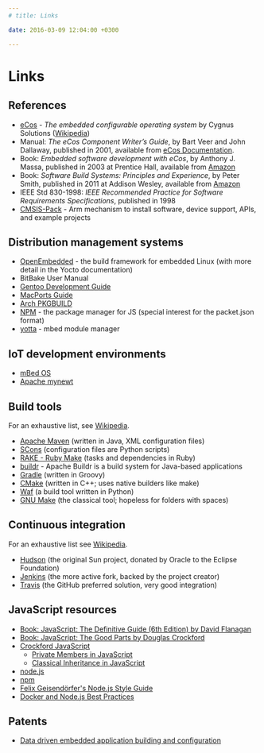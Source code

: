 ```yaml
---
# title: Links

date: 2016-03-09 12:04:00 +0300

---
```


# Links

## References

- [eCos](https://ecos.sourceware.org/) - _The embedded configurable operating system_ by Cygnus Solutions ([Wikipedia](https://en.wikipedia.org/wiki/ECos))
- Manual: _The eCos Component Writer’s Guide_, by Bart Veer and John Dallaway, published in 2001, available from [eCos Documentation](https://ecos.sourceware.org/docs-3.0/).
- Book: _Embedded software development with eCos_, by Anthony J. Massa, published in 2003 at Prentice Hall, available from [Amazon](https://www.amazon.com/Embedded-Software-Development-Anthony-Massa/dp/0130354732)
- Book: _Software Build Systems: Principles and Experience_, by Peter Smith, published in 2011 at Addison Wesley, available from [Amazon](https://www.amazon.com/Software-Build-Systems-Principles-Experience/dp/0321717287)
- IEEE Std 830-1998: _IEEE Recommended Practice for Software Requirements Specifications_, published in 1998
- [CMSIS-Pack](https://www.keil.com/pack/doc/CMSIS/Pack/html/) - Arm mechanism to install software, device support, APIs, and example projects

## Distribution management systems

- [OpenEmbedded](https://www.openembedded.org/wiki/Main_Page) - the build framework for embedded Linux (with more detail in the Yocto documentation)
- BitBake User Manual
- [Gentoo Development Guide](https://devmanual.gentoo.org/)
- [MacPorts Guide](https://guide.macports.org/)
- [Arch PKGBUILD](https://wiki.archlinux.org/index.php/PKGBUILD)
- [NPM](https://www.npmjs.com) - the package manager for JS (special interest for the packet.json format)
- [yotta](https://yottadocs.mbed.com) - mbed module manager

## IoT development environments

- [mBed OS](https://www.mbed.com/en/development/mbed-os/#)
- [Apache mynewt](https://mynewt.apache.org)

## Build tools

For an exhaustive list, see [Wikipedia](https://en.wikipedia.org/wiki/List_of_build_automation_software).

- [Apache Maven](https://maven.apache.org/) (written in Java, XML configuration files)
- [SCons](https://scons.org/) (configuration files are Python scripts)
- [RAKE - Ruby Make](https://github.com/ruby/rake) (tasks and dependencies in Ruby)
- [buildr](https://buildr.apache.org) - Apache Buildr is a build system for Java-based applications
- [Gradle](https://gradle.org/) (written in Groovy)
- [CMake](https://www.cmake.org/) (written in C++; uses native builders like make)
- [Waf](https://github.com/waf-project/waf) (a build tool written in Python)
- [GNU Make](https://www.gnu.org/software/make/) (the classical tool; hopeless for folders with spaces)

## Continuous integration

For an exhaustive list see [Wikipedia](https://en.wikipedia.org/wiki/Comparison_of_continuous_integration_software).

- [Hudson](https://www.eclipse.org/hudson/) (the original Sun project, donated by Oracle to the Eclipse Foundation)
- [Jenkins](https://jenkins-ci.org/) (the more active fork, backed by the project creator)
- [Travis](https://travis-ci.org) (the GitHub preferred solution, very good integration)

## JavaScript resources

- [Book: JavaScript: The Definitive Guide (6th Edition) by David Flanagan](https://www.amazon.com/JavaScript-Definitive-Guide-Activate-Guides/dp/0596805527/)
- [Book: JavaScript: The Good Parts by Douglas Crockford](https://www.amazon.com/JavaScript-Good-Parts-Douglas-Crockford/dp/0596517742/)
- [Crockford JavaScript](https://www.crockford.com/javascript/)
  - [Private Members in JavaScript](https://www.crockford.com/javascript/private.html)
  - [Classical Inheritance in JavaScript](https://javascript.crockford.com/inheritance.html)
- [node.js](https://nodejs.org/en/)
- [npm](https://www.npmjs.com/)
- [Felix Geisendörfer's Node.js Style Guide](https://github.com/felixge/node-style-guide)
- [Docker and Node.js Best Practices](https://github.com/nodejs/docker-node/blob/main/docs/BestPractices.md)

## Patents

- [Data driven embedded application building and configuration](https://patents.google.com/patent/US10466977)

